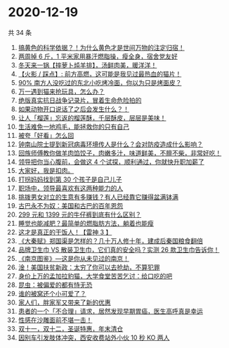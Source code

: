 # 2020-12-19

共 34 条

<!-- BEGIN ZHIHUVIDEO -->
<!-- 最后更新时间 Sat Dec 19 2020 23:07:36 GMT+0800 (CST) -->
1. [搞黄色的科学依据？！为什么黄色才是世间万物的注定归宿！](https://www.zhihu.com/zvideo/1323592607676067840)
1. [两周掉 6 斤，1 平米家用暴汗燃脂操，瘦全身，宿舍党友好](https://www.zhihu.com/zvideo/1323573670363377664)
1. [冬天来一锅【摔萝卜炖羊排】，汤鲜肉美，暖洋洋！](https://www.zhihu.com/zvideo/1323716176720338944)
1. [【火影 / 踩点】: 前方高燃，这可能是我见过最热血的猫片！](https://www.zhihu.com/zvideo/1322552617143103488)
1. [90% 南方人没吃过的东北小吃烤冷面，你以为只是烤面皮？](https://www.zhihu.com/zvideo/1323250268176547840)
1. [万一遇到猫来抢玩具，怎么办？](https://www.zhihu.com/zvideo/1322994118729678848)
1. [绝版真实抗日战争记录片，冒着生命危险拍的](https://www.zhihu.com/zvideo/1323210170458165248)
1. [如果动物开口说话了之后会发生什么？！](https://www.zhihu.com/zvideo/1323292223299997696)
1. [让人「榴莲」忘返的榴莲酥，千层酥皮，层层是美味！](https://www.zhihu.com/zvideo/1323306216076677120)
1. [生活难免一地鸡毛，能拯救你的只有自己](https://www.zhihu.com/zvideo/1323645137877045248)
1. [被夸「好看」怎么回](https://www.zhihu.com/zvideo/1323365056881274880)
1. [钟南山院士提到新冠病毒环境传人是什么？会对防疫造成什么影响？](https://www.zhihu.com/zvideo/1323671364516560896)
1. [回族师傅教你做羊肉馅饺子，肉嫩多汁，味道鲜美，不膻不柴，非常好吃！](https://www.zhihu.com/zvideo/1323364298802728960)
1. [领导把你当心腹前，会做这 4 个试探，顺利通过，你就快升职加薪了](https://www.zhihu.com/zvideo/1322979017969594368)
1. [大家好，我是扣肉。](https://www.zhihu.com/zvideo/1323594343337517056)
1. [打拐妈妈找到第 30 个孩子是自己儿子](https://www.zhihu.com/zvideo/1323615853019881472)
1. [职场中，领导最喜欢有这两种能力的人](https://www.zhihu.com/zvideo/1322861624291188736)
1. [挑拨男女对立的生意有多赚钱？有人已经靠它赚得盆满钵满](https://www.zhihu.com/zvideo/1323353796756316160)
1. [古巴永不为奴：美国和古巴的百年恩怨](https://www.zhihu.com/zvideo/1323316483061878784)
1. [299 元和 1399 元的牛仔裤到底有什么区别？](https://www.zhihu.com/zvideo/1323341239685353472)
1. [睡觉也能减肥？最简单的燃脂肪方法，躺着也能瘦](https://www.zhihu.com/zvideo/1323330361439371264)
1. [这才是真正的干饭人！【雷神 3 】](https://www.zhihu.com/zvideo/1323336694658383872)
1. [《大秦赋》郑国渠是怎样的？几十万人修十年，建成后秦国粮食翻倍](https://www.zhihu.com/zvideo/1323333211150393344)
1. [品牌卫生巾 VS 散装卫生巾，它们真的安全吗？实测 26 款卫生巾告诉你！](https://www.zhihu.com/zvideo/1323306672476340224)
1. [《南京图鉴》—这是你从未见过的南京！](https://www.zhihu.com/zvideo/1323280579979706368)
1. [淦！美国扶贫新政：太穷了你可以去抢劫，不算犯罪](https://www.zhihu.com/zvideo/1323268956925116416)
1. [身价上万的孟加拉豹猫，大学食堂苦苦乞讨：给口吃的吧](https://www.zhihu.com/zvideo/1323206781120851968)
1. [昆虫：被偏爱的都有恃无恐](https://www.zhihu.com/zvideo/1323258146765365248)
1. [谁的被窝还个小可爱了？](https://www.zhihu.com/zvideo/1322924237867425792)
1. [家人们，胖家军又带来了新的优惠](https://www.zhihu.com/zvideo/1323209242447118336)
1. [患者的一个「不合理」请求，居然发现早期胃癌，医生高呼真是幸运](https://www.zhihu.com/zvideo/1323198527111847936)
1. [性感在沙雕面前不堪一击！](https://www.zhihu.com/zvideo/1322911068071714816)
1. [双十一，双十二，圣诞特惠，年末清仓](https://www.zhihu.com/zvideo/1323209893470060544)
1. [因别车引发肢体冲突，西安收费站外小伙 10 秒 KO 两人](https://www.zhihu.com/zvideo/1322951157300137984)
<!-- END ZHIHUVIDEO -->
